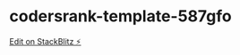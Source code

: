 # codersrank-template-587gfo

[Edit on StackBlitz ⚡️](https://stackblitz.com/edit/codersrank-template-587gfo)